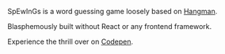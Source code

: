 SpEwInGs is a word guessing game loosely based on [Hangman](https://en.wikipedia.org/wiki/Hangman_(game)).

Blasphemously built without React or any frontend framework.

Experience the thrill over on [Codepen](https://tinyurl.com/yhbuedw2).
